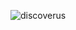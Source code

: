 ![discoverus](https://user-images.githubusercontent.com/42062381/146393207-2a596522-0808-437c-97ca-33a500a86520.png)
